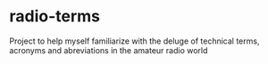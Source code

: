 # radio-terms
Project to help myself familiarize with the deluge of technical terms, acronyms and abreviations in the amateur radio world
